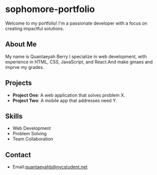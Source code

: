 # sophomore-portfolio
Welcome to my portfolio! I'm a passionate developer with a focus on creating impactful solutions.

## About Me
My name is Quantaeyah Berry I specialize in web development, with experience in HTML, CSS, JavaScript, and React.And make gmaes and imprve my grades.

## Projects
- **Project One**: A web application that solves problem X.
- **Project Two**: A mobile app that addresses need Y.

## Skills
- Web Development
- Problem Solving
- Team Collaboration
## Contact
- Email:quantaeyahb@nycstudent.net
